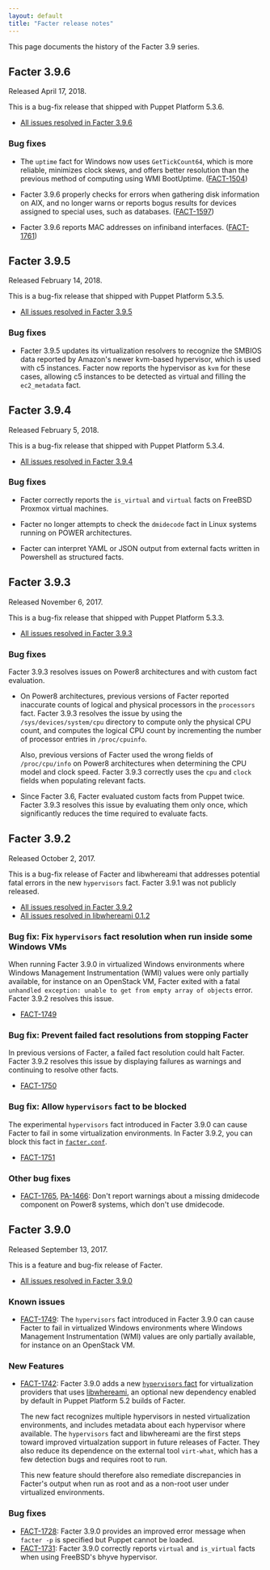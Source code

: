 ```yaml
---
layout: default
title: "Facter release notes"
---
```


This page documents the history of the Facter 3.9 series.

## Facter 3.9.6

Released April 17, 2018.

This is a bug-fix release that shipped with Puppet Platform 5.3.6.

-   [All issues resolved in Facter 3.9.6](https://tickets.puppetlabs.com/issues/?jql=fixVersion+%3D+%27FACT+3.9.6%27)

### Bug fixes

-   The `uptime` fact for Windows now uses `GetTickCount64`, which is more reliable, minimizes clock skews, and offers better resolution than the previous method of computing using WMI BootUptime. ([FACT-1504](https://tickets.puppetlabs.com/browse/FACT-1504))

-   Facter 3.9.6 properly checks for errors when gathering disk information on AIX, and no longer warns or reports bogus results for devices assigned to special uses, such as databases. ([FACT-1597](https://tickets.puppetlabs.com/browse/FACT-1597))

-   Facter 3.9.6 reports MAC addresses on infiniband interfaces. ([FACT-1761](https://tickets.puppetlabs.com/browse/FACT-1761))

## Facter 3.9.5

Released February 14, 2018.

This is a bug-fix release that shipped with Puppet Platform 5.3.5.

-   [All issues resolved in Facter 3.9.5](https://tickets.puppetlabs.com/issues/?jql=fixVersion+%3D+%27FACT+3.9.5%27)

### Bug fixes

-   Facter 3.9.5 updates its virtualization resolvers to recognize the SMBIOS data reported by Amazon's newer kvm-based hypervisor, which is used with c5 instances. Facter now reports the hypervisor as `kvm` for these cases, allowing c5 instances to be detected as virtual and filling the `ec2_metadata` fact.

## Facter 3.9.4

Released February 5, 2018.

This is a bug-fix release that shipped with Puppet Platform 5.3.4.

-   [All issues resolved in Facter 3.9.4](https://tickets.puppetlabs.com/issues/?jql=fixVersion+%3D+%27FACT+3.9.4%27)

### Bug fixes

-   Facter correctly reports the `is_virtual` and `virtual` facts on FreeBSD Proxmox virtual machines.

-   Facter no longer attempts to check the `dmidecode` fact in Linux systems running on POWER architectures.

-   Facter can interpret YAML or JSON output from external facts written in Powershell as structured facts.

## Facter 3.9.3

Released November 6, 2017.

This is a bug-fix release that shipped with Puppet Platform 5.3.3.

-   [All issues resolved in Facter 3.9.3](https://tickets.puppetlabs.com/issues/?jql=fixVersion+%3D+%27FACT+3.9.3%27)

### Bug fixes

Facter 3.9.3 resolves issues on Power8 architectures and with custom fact evaluation.

-   On Power8 architectures, previous versions of Facter reported inaccurate counts of logical and physical processors in the `processors` fact. Facter 3.9.3 resolves the issue by using the `/sys/devices/system/cpu` directory to compute only the physical CPU count, and computes the logical CPU count by incrementing the number of processor entries in `/proc/cpuinfo`.

    Also, previous versions of Facter used the wrong fields of `/proc/cpu/info` on Power8 architectures when determining the CPU model and clock speed. Facter 3.9.3 correctly uses the `cpu` and `clock` fields when populating relevant facts.

-   Since Facter 3.6, Facter evaluated custom facts from Puppet twice. Facter 3.9.3 resolves this issue by evaluating them only once, which significantly reduces the time required to evaluate facts.

## Facter 3.9.2

Released October 2, 2017.

This is a bug-fix release of Facter and libwhereami that addresses potential fatal errors in the new `hypervisors` fact. Facter 3.9.1 was not publicly released.

-   [All issues resolved in Facter 3.9.2](https://tickets.puppetlabs.com/issues/?jql=fixVersion+%3D+%27FACT+3.9.2%27)
-   [All issues resolved in libwhereami 0.1.2](https://tickets.puppetlabs.com/issues/?jql=fixVersion+%3D+%27whereami+0.1.2%27)

### Bug fix: Fix `hypervisors` fact resolution when run inside some Windows VMs

When running Facter 3.9.0 in virtualized Windows environments where Windows Management Instrumentation (WMI) values were only partially available, for instance on an OpenStack VM, Facter exited with a fatal `unhandled exception: unable to get from empty array of objects` error. Facter 3.9.2 resolves this issue.

-   [FACT-1749](https://tickets.puppetlabs.com/browse/FACT-1749)

### Bug fix: Prevent failed fact resolutions from stopping Facter

In previous versions of Facter, a failed fact resolution could halt Facter. Facter 3.9.2 resolves this issue by displaying failures as warnings and continuing to resolve other facts.

-   [FACT-1750](https://tickets.puppetlabs.com/browse/FACT-1750)

### Bug fix: Allow `hypervisors` fact to be blocked

The experimental `hypervisors` fact introduced in Facter 3.9.0 can cause Facter to fail in some virtualization environments. In Facter 3.9.2, you can block this fact in [`facter.conf`](./configuring_facter.html).

-   [FACT-1751](https://tickets.puppetlabs.com/browse/FACT-1751)

### Other bug fixes

-   [FACT-1765](https://tickets.puppetlabs.com/browse/FACT-1765), [PA-1466](https://tickets.puppetlabs.com/browse/PA-1466): Don't report warnings about a missing dmidecode component on Power8 systems, which don't use dmidecode.

## Facter 3.9.0

Released September 13, 2017.

This is a feature and bug-fix release of Facter.

-   [All issues resolved in Facter 3.9.0](https://tickets.puppetlabs.com/issues/?jql=fixVersion%20%3D%20%27FACT%203.9.0%27)

### Known issues

-   [FACT-1749](https://tickets.puppetlabs.com/browse/FACT-1749): The `hypervisors` fact introduced in Facter 3.9.0 can cause Facter to fail in virtualized Windows environments where Windows Management Instrumentation (WMI) values are only partially available, for instance on an OpenStack VM.

### New Features

-   [FACT-1742](https://tickets.puppetlabs.com/browse/FACT-1742): Facter 3.9.0 adds a new [`hypervisors` fact](./core_facts.html#hypervisors) for virtualization providers that uses [libwhereami](https://github.com/puppetlabs/libwhereami/), an optional new dependency enabled by default in Puppet Platform 5.2 builds of Facter.

    The new fact recognizes multiple hypervisors in nested virtualization environments, and includes metadata about each hypervisor where available. The `hypervisors` fact and libwhereami are the first steps toward improved virtualzation support in future releases of Facter. They also reduce its dependence on the external tool `virt-what`, which has a few detection bugs and requires root to run.

    This new feature should therefore also remediate discrepancies in Facter's output when run as root and as a non-root user under virtualized environments.

### Bug fixes

-   [FACT-1728](https://tickets.puppetlabs.com/browse/FACT-1728): Facter 3.9.0 provides an improved error message when `facter -p` is specified but Puppet cannot be loaded.
-   [FACT-1731](https://tickets.puppetlabs.com/browse/FACT-1731): Facter 3.9.0 correctly reports `virtual` and `is_virtual` facts when using FreeBSD's bhyve hypervisor.
